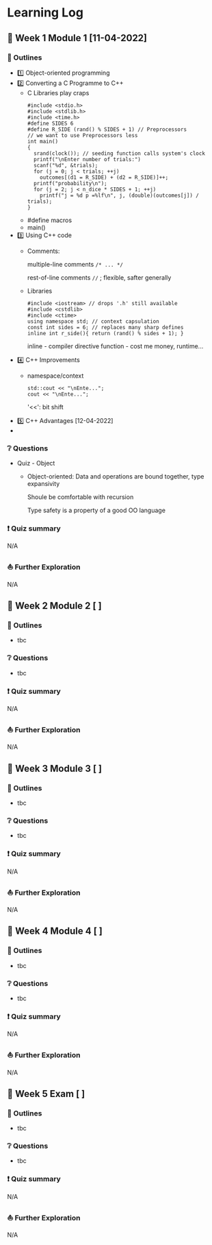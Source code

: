 # Learning Log


## 📘 Week 1 Module 1 [11-04-2022]

### 🚅 Outlines

* 1️⃣ Object-oriented programming
* 2️⃣ Converting a C Programme to C++
  * C Libraries
    play craps
    ```
    #include <stdio.h>
    #include <stdlib.h>
    #include <time.h>
    #define SIDES 6
    #define R_SIDE (rand() % SIDES + 1) // Preprocessors
    // we want to use Preprocessors less
    int main()
    {
      srand(clock()); // seeding function calls system's clock
      printf("\nEnter number of trials:")
      scanf("%d", &trials);
      for (j = 0; j < trials; ++j)
        outcomes[(d1 = R_SIDE) + (d2 = R_SIDE)]++;
      printf("probability\n");
      for (j = 2; j < n_dice * SIDES + 1; ++j)
        printf("j = %d p =%lf\n", j, (double)(outcomes[j]) / trials);
    }
    ```
  * #define macros
  * main()
* 3️⃣ Using C++ code
  * Comments: 
     
     multiple-line comments ``` /* ... */ ``` 
     
     rest-of-line comments ``` // ``` ; flexible, safter generally
     
  * Libraries

      ```
      #include <iostream> // drops '.h' still available
      #include <cstdlib> 
      #include <ctime>
      using namespace std; // context capsulation
      const int sides = 6; // replaces many sharp defines
      inline int r_side(){ return (rand() % sides + 1); }
      ```
      inline - compiler directive
      function - cost me money, runtime...
* 4️⃣ C++ Improvements
  * namespace/context
    
    ```
    std::cout << "\nEnte...";
    cout << "\nEnte...";
    ```
    '<<': bit shift
* 5️⃣ C++ Advantages [12-04-2022]
* 
### ❔ Questions

* Quiz - Object
  * Object-oriented: Data and operations are bound together, type expansivity
    
    Shoule be comfortable with recursion
    
    Type safety is a property of a good OO language
    
    

### ❗ Quiz summary

N/A

### ⛵ Further Exploration

N/A

## 📘 Week 2 Module 2 [ ]


### 🚅 Outlines

* tbc

### ❔ Questions

* tbc

### ❗ Quiz summary

N/A

### ⛵ Further Exploration

N/A

## 📘 Week 3 Module 3 [ ]


### 🚅 Outlines

* tbc

### ❔ Questions

* tbc

### ❗ Quiz summary

N/A

### ⛵ Further Exploration

N/A


## 📘 Week 4 Module 4 [ ]


### 🚅 Outlines

* tbc

### ❔ Questions

* tbc

### ❗ Quiz summary

N/A

### ⛵ Further Exploration

N/A

## 📘 Week 5 Exam [ ]


### 🚅 Outlines

* tbc

### ❔ Questions

* tbc

### ❗ Quiz summary

N/A

### ⛵ Further Exploration

N/A
